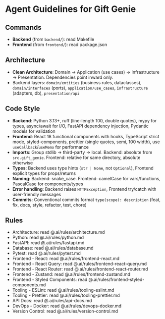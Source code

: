 # Agent Guidelines for Gift Genie

## Commands
- **Backend** (from `backend/`): read Makefile
- **Frontend** (from `frontend/`): read package.json

## Architecture
- **Clean Architecture**: Domain → Application (use cases) → Infrastructure → Presentation. Dependencies point inward only.
- Backend layers: `domain/entities` (business rules, dataclasses), `domain/interfaces` (ports), `application/use_cases`, `infrastructure` (adapters, db), `presentation/api`

## Code Style
- **Backend**: Python 3.13+, ruff (line-length 100, double quotes), mypy for types, async/await for I/O, FastAPI dependency injection, Pydantic models for validation
- **Frontend**: React 18 functional components with hooks, TypeScript strict mode, styled-components, prettier (single quotes, semi, 100 width), use `useCallback`/`useMemo` for performance
- **Imports**: Group stdlib → third-party → local. Backend: absolute from `src.gift_genie`. Frontend: relative for same directory, absolute otherwise
- **Types**: Backend uses type hints (`str | None`, not `Optional`), Frontend explicit types for props/returns
- **Naming**: Backend: snake_case. Frontend: camelCase for vars/functions, PascalCase for components/types
- **Error handling**: Backend raises `HTTPException`, Frontend try/catch with user-friendly messages
- **Commits**: Conventional commits format `type(scope): description` (feat, fix, docs, style, refactor, test, chore)

## Rules

- Architecture: read @.ai/rules/architecture.md
- Python: read @.ai/rules/python.md
- FastAPI: read @.ai/rules/fastapi.md
- Database: read @.ai/rules/database.md
- Pytest: read @.ai/rules/pytest.md
- Frontend - React: read @.ai/rules/frontend-react.md
- Frontend - React Query: read @.ai/rules/frontend-react-query.md
- Frontend - React Router: read @.ai/rules/frontend-react-router.md
- Frontend - Zustand: read @.ai/rules/frontend-zustand.md
- Frontend - Styled Components: read @.ai/rules/frontend-styled-components.md
- Tooling - ESLint: read @.ai/rules/tooling-eslint.md
- Tooling - Prettier: read @.ai/rules/tooling-prettier.md
- API Docs: read @.ai/rules/api-docs.md
- DevOps - Docker: read @.ai/rules/devops-docker.md
- Version Control: read @.ai/rules/version-control.md
